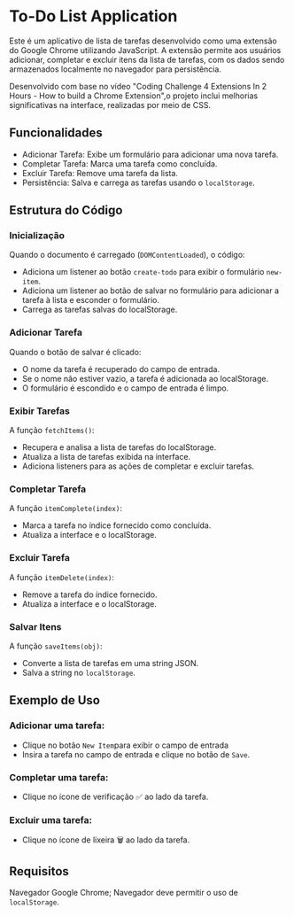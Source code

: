 # To-Do List Application
Este é um aplicativo de lista de tarefas desenvolvido como uma extensão do Google Chrome utilizando JavaScript. A extensão permite aos usuários adicionar, completar e excluir itens da lista de tarefas, com os dados sendo armazenados localmente no navegador para persistência.

Desenvolvido com base no vídeo "Coding Challenge 4 Extensions In 2 Hours - How to build a Chrome Extension",o projeto inclui melhorias significativas na interface, realizadas por meio de CSS.

## Funcionalidades
- Adicionar Tarefa: Exibe um formulário para adicionar uma nova tarefa.
- Completar Tarefa: Marca uma tarefa como concluída.
- Excluir Tarefa: Remove uma tarefa da lista.
- Persistência: Salva e carrega as tarefas usando o `localStorage`.

## Estrutura do Código
### Inicialização
Quando o documento é carregado (`DOMContentLoaded`), o código:
- Adiciona um listener ao botão `create-todo` para exibir o formulário `new-item`.
- Adiciona um listener ao botão de salvar no formulário para adicionar a tarefa à lista e esconder o formulário.
- Carrega as tarefas salvas do localStorage.

### Adicionar Tarefa
Quando o botão de salvar é clicado:
- O nome da tarefa é recuperado do campo de entrada.
- Se o nome não estiver vazio, a tarefa é adicionada ao localStorage.
- O formulário é escondido e o campo de entrada é limpo.

### Exibir Tarefas
A função `fetchItems()`:
- Recupera e analisa a lista de tarefas do localStorage.
- Atualiza a lista de tarefas exibida na interface.
- Adiciona listeners para as ações de completar e excluir tarefas.

### Completar Tarefa
A função `itemComplete(index)`:
- Marca a tarefa no índice fornecido como concluída.
- Atualiza a interface e o localStorage.
### Excluir Tarefa
A função `itemDelete(index)`:
- Remove a tarefa do índice fornecido.
- Atualiza a interface e o localStorage.
### Salvar Itens
A função `saveItems(obj)`:
- Converte a lista de tarefas em uma string JSON.
- Salva a string no `localStorage`.

## Exemplo de Uso
### Adicionar uma tarefa:
- Clique no botão `New Item`para exibir o campo de entrada
- Insira a tarefa no campo de entrada e clique no botão de `Save`.

### Completar uma tarefa:
- Clique no ícone de verificação ✅ ao lado da tarefa.

### Excluir uma tarefa:
- Clique no ícone de lixeira 🗑️ ao lado da tarefa.

## Requisitos
Navegador Google Chrome;
Navegador deve permitir o uso de `localStorage`.
